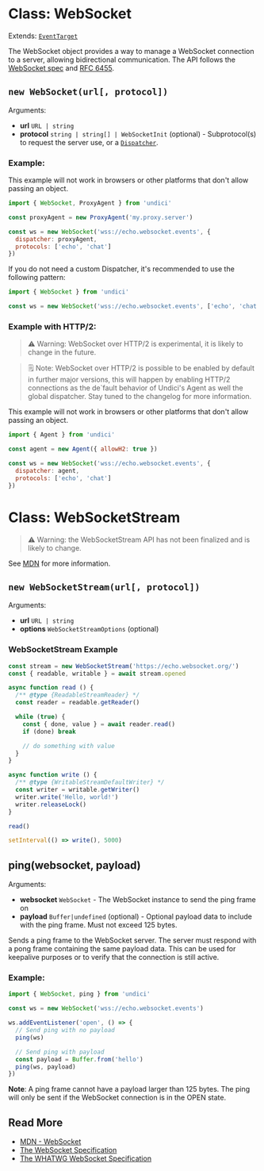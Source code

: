 # Class: WebSocket

Extends: [`EventTarget`](https://developer.mozilla.org/en-US/docs/Web/API/EventTarget)

The WebSocket object provides a way to manage a WebSocket connection to a server, allowing bidirectional communication. The API follows the [WebSocket spec](https://developer.mozilla.org/en-US/docs/Web/API/WebSocket) and [RFC 6455](https://datatracker.ietf.org/doc/html/rfc6455).

## `new WebSocket(url[, protocol])`

Arguments:

* **url** `URL | string`
* **protocol** `string | string[] | WebSocketInit` (optional) - Subprotocol(s) to request the server use, or a [`Dispatcher`](/docs/docs/api/Dispatcher.md).

### Example:

This example will not work in browsers or other platforms that don't allow passing an object.

```mjs
import { WebSocket, ProxyAgent } from 'undici'

const proxyAgent = new ProxyAgent('my.proxy.server')

const ws = new WebSocket('wss://echo.websocket.events', {
  dispatcher: proxyAgent,
  protocols: ['echo', 'chat']
})
```

If you do not need a custom Dispatcher, it's recommended to use the following pattern:

```mjs
import { WebSocket } from 'undici'

const ws = new WebSocket('wss://echo.websocket.events', ['echo', 'chat'])
```

### Example with HTTP/2:

> ⚠️ Warning: WebSocket over HTTP/2 is experimental, it is likely to change in the future.

> 🗒️ Note: WebSocket over HTTP/2 is possible to be enabled by default in further major versions,
> this will happen by enabling HTTP/2 connections as the de`fault behavior of Undici's Agent as well the global dispatcher.
> Stay tuned to the changelog for more information.

This example will not work in browsers or other platforms that don't allow passing an object.

```mjs
import { Agent } from 'undici'

const agent = new Agent({ allowH2: true })

const ws = new WebSocket('wss://echo.websocket.events', {
  dispatcher: agent,
  protocols: ['echo', 'chat']
})
```

# Class: WebSocketStream

> ⚠️ Warning: the WebSocketStream API has not been finalized and is likely to change.

See [MDN](https://developer.mozilla.org/en-US/docs/Web/API/WebSocketStream) for more information.

## `new WebSocketStream(url[, protocol])`

Arguments:

* **url** `URL | string`
* **options** `WebSocketStreamOptions` (optional)

### WebSocketStream Example

```js
const stream = new WebSocketStream('https://echo.websocket.org/')
const { readable, writable } = await stream.opened

async function read () {
  /** @type {ReadableStreamReader} */
  const reader = readable.getReader()

  while (true) {
    const { done, value } = await reader.read()
    if (done) break

    // do something with value
  }
}

async function write () {
  /** @type {WritableStreamDefaultWriter} */
  const writer = writable.getWriter()
  writer.write('Hello, world!')
  writer.releaseLock()
}

read()

setInterval(() => write(), 5000)

```

## ping(websocket, payload)
Arguments:

* **websocket** `WebSocket` - The WebSocket instance to send the ping frame on
* **payload** `Buffer|undefined` (optional) - Optional payload data to include with the ping frame. Must not exceed 125 bytes.

Sends a ping frame to the WebSocket server. The server must respond with a pong frame containing the same payload data. This can be used for keepalive purposes or to verify that the connection is still active.

### Example:

```js
import { WebSocket, ping } from 'undici'

const ws = new WebSocket('wss://echo.websocket.events')

ws.addEventListener('open', () => {
  // Send ping with no payload
  ping(ws)

  // Send ping with payload
  const payload = Buffer.from('hello')
  ping(ws, payload)
})
```

**Note**: A ping frame cannot have a payload larger than 125 bytes. The ping will only be sent if the WebSocket connection is in the OPEN state.

## Read More

- [MDN - WebSocket](https://developer.mozilla.org/en-US/docs/Web/API/WebSocket)
- [The WebSocket Specification](https://www.rfc-editor.org/rfc/rfc6455)
- [The WHATWG WebSocket Specification](https://websockets.spec.whatwg.org/)

